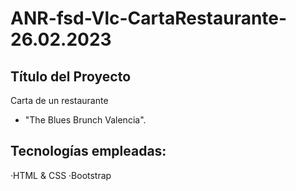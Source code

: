 # ANR-fsd-Vlc-CartaRestaurante-26.02.2023
## Título del Proyecto
Carta de un restaurante
- "The Blues Brunch Valencia".

## Tecnologías empleadas:
·HTML & CSS
·Bootstrap



